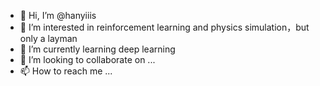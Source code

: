- 👋 Hi, I’m @hanyiiis
- 👀 I’m interested in reinforcement learning and physics simulation，but only a layman
- 🌱 I’m currently learning deep learning
- 💞️ I’m looking to collaborate on ...
- 📫 How to reach me ...

<!---
hanyiiis/hanyiiis is a ✨ special ✨ repository because its `README.md` (this file) appears on your GitHub profile.
You can click the Preview link to take a look at your changes.
--->
